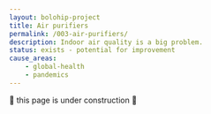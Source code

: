```yaml
---
layout: bolohip-project
title: Air purifiers
permalink: /003-air-purifiers/
description: Indoor air quality is a big problem.
status: exists - potential for improvement
cause_areas:
    - global-health
    - pandemics
---
```


🚧 this page is under construction 🚧
